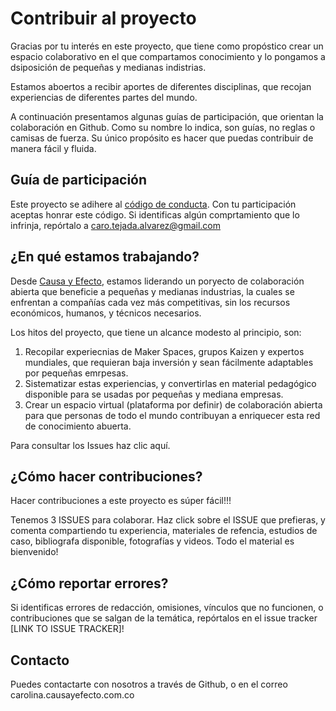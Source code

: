 # Contribuir al proyecto

Gracias por tu interés en este proyecto, que tiene como propóstico crear un espacio colaborativo en el que compartamos conocimiento y lo pongamos a dsiposición de pequeñas y medianas indistrias. 

Estamos aboertos a recibir aportes de diferentes disciplinas, que recojan experiencias de diferentes partes del mundo. 

A continuación presentamos algunas guías de participación, que orientan la colaboración en Github. Como su nombre lo indica, son guías, no reglas o camisas de fuerza. Su único propósito es hacer que puedas contribuir de manera fácil y fluida. 

## Guía de participación

Este proyecto se adihere al [código de conducta](CÓDIGO_DE_CONDUCTA.md). Con tu participación aceptas honrar este código. Si identificas algún comprtamiento que lo infrinja, repórtalo a caro.tejada.alvarez@gmail.com  

## ¿En qué estamos trabajando?

Desde [Causa y Efecto](https://www.causayefecto.com.co/), estamos liderando un poryecto de colaboración abierta que beneficie a pequeñas y medianas industrias, la cuales se enfrentan a compañías cada vez más competitivas, sin los recursos económicos, humanos, y técnicos necesarios. 

Los hitos del proyecto, que tiene un alcance modesto al principio, son:
1. Recopilar experiecnias de Maker Spaces, grupos Kaizen y expertos mundiales, que requieran baja inversión y sean fácilmente adaptables por pequeñas emrpesas.
2. Sistematizar estas experiencias, y convertirlas en material pedagógico disponible para se usadas por pequeñas y mediana empresas.
3. Crear un espacio virtual (plataforma por definir) de colaboración abierta para que personas de todo el mundo contribuyan a enriquecer esta red de conocimiento abuerta.

Para consultar los Issues haz clic aquí.

## ¿Cómo hacer contribuciones?

Hacer contribuciones a este proyecto es súper fácil!!!

Tenemos 3 ISSUES para colaborar. Haz click sobre el ISSUE que prefieras, y comenta compartiendo tu experiencia, materiales de refencia, estudios de caso, bibliografa disponible, fotografías y videos. Todo el material es bienvenido! 

## ¿Cómo reportar errores?

Si identificas errores de redacción, omisiones, vínculos que no funcionen, o contribuciones que se salgan de la temática, repórtalos en el issue tracker [LINK TO ISSUE TRACKER]!

## Contacto

Puedes contactarte con nosotros a través de Github, o en el correo carolina.causayefecto.com.co

